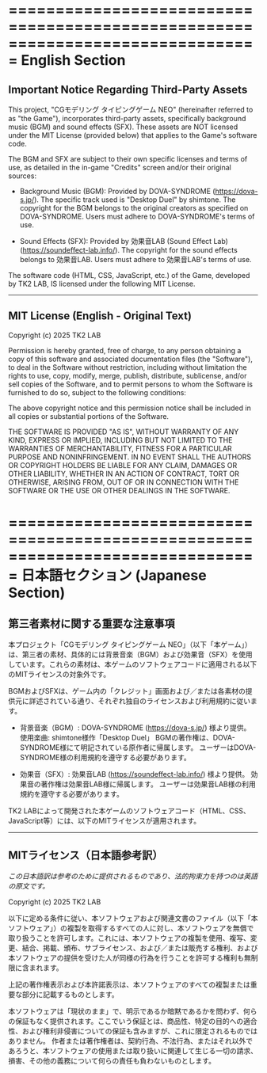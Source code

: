 ===============================================================================
English Section
===============================================================================

Important Notice Regarding Third-Party Assets
---------------------------------------------

This project, "CGモデリング タイピングゲーム NEO" (hereinafter referred to as "the Game"),
incorporates third-party assets, specifically background music (BGM) and sound effects (SFX).
These assets are NOT licensed under the MIT License (provided below) that applies to the Game's software code.

The BGM and SFX are subject to their own specific licenses and terms of use,
as detailed in the in-game "Credits" screen and/or their original sources:

- Background Music (BGM): Provided by DOVA-SYNDROME (https://dova-s.jp/).
  The specific track used is "Desktop Duel" by shimtone.
  The copyright for the BGM belongs to the original creators as specified on DOVA-SYNDROME.
  Users must adhere to DOVA-SYNDROME's terms of use.

- Sound Effects (SFX): Provided by 効果音LAB (Sound Effect Lab) (https://soundeffect-lab.info/).
  The copyright for the sound effects belongs to 効果音LAB.
  Users must adhere to 効果音LAB's terms of use.

The software code (HTML, CSS, JavaScript, etc.) of the Game, developed by
TK2 LAB, IS licensed under the following MIT License.

-------------------------------------------------------------------------------
MIT License (English - Original Text)
-------------------------------------------------------------------------------

Copyright (c) 2025 TK2 LAB

Permission is hereby granted, free of charge, to any person obtaining a copy
of this software and associated documentation files (the "Software"), to deal
in the Software without restriction, including without limitation the rights
to use, copy, modify, merge, publish, distribute, sublicense, and/or sell
copies of the Software, and to permit persons to whom the Software is
furnished to do so, subject to the following conditions:

The above copyright notice and this permission notice shall be included in all
copies or substantial portions of the Software.

THE SOFTWARE IS PROVIDED "AS IS", WITHOUT WARRANTY OF ANY KIND, EXPRESS OR
IMPLIED, INCLUDING BUT NOT LIMITED TO THE WARRANTIES OF MERCHANTABILITY,
FITNESS FOR A PARTICULAR PURPOSE AND NONINFRINGEMENT. IN NO EVENT SHALL THE
AUTHORS OR COPYRIGHT HOLDERS BE LIABLE FOR ANY CLAIM, DAMAGES OR OTHER
LIABILITY, WHETHER IN AN ACTION OF CONTRACT, TORT OR OTHERWISE, ARISING FROM,
OUT OF OR IN CONNECTION WITH THE SOFTWARE OR THE USE OR OTHER DEALINGS IN THE
SOFTWARE.

===============================================================================
日本語セクション (Japanese Section)
===============================================================================

第三者素材に関する重要な注意事項
---------------------------------

本プロジェクト「CGモデリング タイピングゲーム NEO」（以下「本ゲーム」）は、第三者の素材、具体的には背景音楽（BGM）および効果音（SFX）を使用しています。これらの素材は、本ゲームのソフトウェアコードに適用される以下のMITライセンスの対象外です。

BGMおよびSFXは、ゲーム内の「クレジット」画面および／または各素材の提供元に詳述されている通り、それぞれ独自のライセンスおよび利用規約に従います。

- 背景音楽（BGM）: DOVA-SYNDROME (https://dova-s.jp/) 様より提供。
  使用楽曲: shimtone様作「Desktop Duel」
  BGMの著作権は、DOVA-SYNDROME様にて明記されている原作者に帰属します。
  ユーザーはDOVA-SYNDROME様の利用規約を遵守する必要があります。

- 効果音（SFX）: 効果音LAB (https://soundeffect-lab.info/) 様より提供。
  効果音の著作権は効果音LAB様に帰属します。
  ユーザーは効果音LAB様の利用規約を遵守する必要があります。

TK2 LABによって開発された本ゲームのソフトウェアコード（HTML、CSS、JavaScript等）には、以下のMITライセンスが適用されます。

-------------------------------------------------------------------------------
MITライセンス（日本語参考訳）
-------------------------------------------------------------------------------
*この日本語訳は参考のために提供されるものであり、法的拘束力を持つのは英語の原文です。*

Copyright (c) 2025 TK2 LAB

以下に定める条件に従い、本ソフトウェアおよび関連文書のファイル（以下「本ソフトウェア」）の複製を取得するすべての人に対し、本ソフトウェアを無償で取り扱うことを許可します。これには、本ソフトウェアの複製を使用、複写、変更、結合、掲載、頒布、サブライセンス、および／または販売する権利、および本ソフトウェアの提供を受けた人が同様の行為を行うことを許可する権利も無制限に含まれます。

上記の著作権表示および本許諾表示は、本ソフトウェアのすべての複製または重要な部分に記載するものとします。

本ソフトウェアは「現状のまま」で、明示であるか暗黙であるかを問わず、何らの保証もなく提供されます。ここでいう保証とは、商品性、特定の目的への適合性、および権利非侵害についての保証も含みますが、これに限定されるものではありません。 作者または著作権者は、契約行為、不法行為、またはそれ以外であろうと、本ソフトウェアの使用または取り扱いに関連して生じる一切の請求、損害、その他の義務について何らの責任も負わないものとします。
